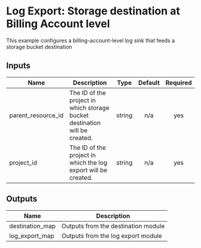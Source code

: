 # Log Export: Storage destination at Billing Account level

This example configures a billing-account-level log sink that feeds a storage bucket destination

[^]: (autogen_docs_start)

## Inputs

| Name | Description | Type | Default | Required |
|------|-------------|:----:|:-----:|:-----:|
| parent\_resource\_id | The ID of the project in which storage bucket destination will be created. | string | n/a | yes |
| project\_id | The ID of the project in which the log export will be created. | string | n/a | yes |

## Outputs

| Name | Description |
|------|-------------|
| destination\_map | Outputs from the destination module |
| log\_export\_map | Outputs from the log export module |

[^]: (autogen_docs_end)
